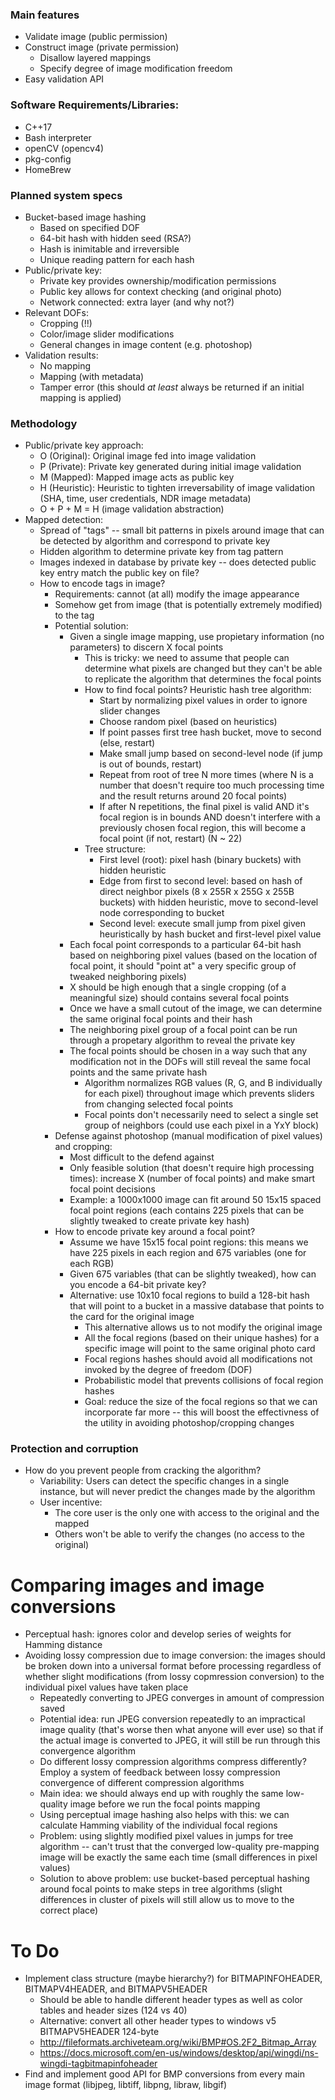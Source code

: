 ### Main features
- Validate image (public permission)
- Construct image (private permission)
  - Disallow layered mappings
  - Specify degree of image modification freedom
- Easy validation API

### Software Requirements/Libraries:
- C++17 
- Bash interpreter
- openCV (opencv4)
- pkg-config
- HomeBrew
  
### Planned system specs
- Bucket-based image hashing
  - Based on specified DOF
  - 64-bit hash with hidden seed (RSA?)
  - Hash is inimitable and irreversible
  - Unique reading pattern for each hash
- Public/private key:
  - Private key provides ownership/modification permissions
  - Public key allows for context checking (and original photo)
  - Network connected: extra layer (and why not?)
- Relevant DOFs:
  - Cropping (!!)
  - Color/image slider modifications
  - General changes in image content (e.g. photoshop)
- Validation results:
  - No mapping
  - Mapping (with metadata)
  - Tamper error (this should *at least* always be returned if an initial mapping is applied)
  
### Methodology
- Public/private key approach:
    - O (Original): Original image fed into image validation
    - P (Private): Private key generated during initial image validation
    - M (Mapped): Mapped image acts as public key
    - H (Heuristic): Heuristic to tighten irreversability of image validation (SHA, time, user credentials, NDR image metadata)
    - O + P + M = H (image validation abstraction)
- Mapped detection: 
    - Spread of "tags" -- small bit patterns in pixels around image that can be detected by algorithm and correspond to private key
    - Hidden algorithm to determine private key from tag pattern
    - Images indexed in database by private key -- does detected public key entry match the public key on file?
    - How to encode tags in image? 
        - Requirements: cannot (at all) modify the image appearance
        - Somehow get from image (that is potentially extremely modified) to the tag
        - Potential solution:
            - Given a single image mapping, use propietary information (no parameters) to discern X focal points
                - This is tricky: we need to assume that people can determine what pixels are changed but they can't be able to replicate the algorithm that determines the focal points
                - How to find focal points? Heuristic hash tree algorithm:
                    - Start by normalizing pixel values in order to ignore slider changes
                    - Choose random pixel (based on heuristics)
                    - If point passes first tree hash bucket, move to second (else, restart)
                    - Make small jump based on second-level node (if jump is out of bounds, restart)
                    - Repeat from root of tree N more times (where N is a number that doesn't require too much processing time and the result returns around 20 focal points)
                    - If after N repetitions, the final pixel is valid AND it's focal region is in bounds AND doesn't interfere with a previously chosen focal region, this will become a focal point (if not, restart) (N ~ 22)
                - Tree structure:
                    - First level (root): pixel hash (binary buckets) with hidden heuristic
                    - Edge from first to second level: based on hash of direct neighbor pixels (8 x 255R x 255G x 255B buckets) with hidden heuristic, move to second-level node corresponding to bucket
                    - Second level: execute small jump from pixel given heuristically by hash bucket and first-level pixel value
            - Each focal point corresponds to a particular 64-bit hash based on neighboring pixel values (based on the location of focal point, it should "point at" a very specific group of tweaked neighboring pixels)
            - X should be high enough that a single cropping (of a meaningful size) should contains several focal points
            - Once we have a small cutout of the image, we can determine the same original focal points and their hash
            - The neighboring pixel group of a focal point can be run through a propetary algorithm to reveal the private key
            - The focal points should be chosen in a way such that any modification not in the DOFs will still reveal the same focal points and the same private hash
                - Algorithm normalizes RGB values (R, G, and B individually for each pixel) throughout image which prevents sliders from changing selected focal points
                - Focal points don't necessarily need to select a single set group of neighbors (could use each pixel in a YxY block)
        - Defense against photoshop (manual modification of pixel values) and cropping:
            - Most difficult to the defend against
            - Only feasible solution (that doesn't require high processing times): increase X (number of focal points) and make smart focal point decisions
            - Example: a 1000x1000 image can fit around 50 15x15 spaced focal point regions (each contains 225 pixels that can be slightly tweaked to create private key hash)
        - How to encode private key around a focal point?
            - Assume we have 15x15 focal point regions: this means we have 225 pixels in each region and 675 variables (one for each RGB)
            - Given 675 variables (that can be slightly tweaked), how can you encode a 64-bit private key?
            - Alternative: use 10x10 focal regions to build a 128-bit hash that will point to a bucket in a massive database that points to the card for the original image
                - This alternative allows us to not modify the original image
                - All the focal regions (based on their unique hashes) for a specific image will point to the same original photo card
                - Focal regions hashes should avoid all modifications not invoked by the degree of freedom (DOF)
                - Probabilistic model that prevents collisions of focal region hashes
                - Goal: reduce the size of the focal regions so that we can incorporate far more -- this will boost the effectivness of the utility in avoiding photoshop/cropping changes 

### Protection and corruption
- How do you prevent people from cracking the algorithm?
    - Variability: Users can detect the specific changes in a single instance, but will never predict the changes made by the algorithm
    - User incentive: 
        - The core user is the only one with access to the original and the mapped
        - Others won't be able to verify the changes (no access to the original) 
 
# Comparing images and image conversions
- Perceptual hash: ignores color and develop series of weights for Hamming distance
- Avoiding lossy compression due to image conversion: the images should be broken down into a universal format before processing regardless of whether slight modifications (from lossy copmression conversion) to the individual pixel values have taken place
    - Repeatedly converting to JPEG converges in amount of compression saved
    - Potential idea: run JPEG conversion repeatedly to an impractical image quality (that's worse then what anyone will ever use) so that if the actual image is converted to JPEG, it will still be run through this convergence algorithm
    - Do different lossy compression algorithms compress differently? Employ a system of feedback between lossy compression convergence of different compression algorithms
    - Main idea: we should always end up with roughly the same low-quality image before we run the focal points mapping
    - Using perceptual image hashing also helps with this: we can calculate Hamming viability of the individual focal regions 
    - Problem: using slightly modified pixel values in jumps for tree algorithm -- can't trust that the converged low-quality pre-mapping image will be exactly the same each time (small differences in pixel values)
    - Solution to above problem: use bucket-based perceptual hashing around focal points to make steps in tree algorithms (slight differences in cluster of pixels will still allow us to move to the correct place)

# To Do
- Implement class structure (maybe hierarchy?) for BITMAPINFOHEADER, BITMAPV4HEADER, and BITMAPV5HEADER
    - Should be able to handle different header types as well as color tables and header sizes (124 vs 40)
    - Alternative: convert all other header types to windows v5 BITMAPV5HEADER 124-byte
    - http://fileformats.archiveteam.org/wiki/BMP#OS.2F2_Bitmap_Array
    - https://docs.microsoft.com/en-us/windows/desktop/api/wingdi/ns-wingdi-tagbitmapinfoheader
- Find and implement good API for BMP conversions from every main image format (libjpeg, libtiff, libpng, libraw, libgif)
